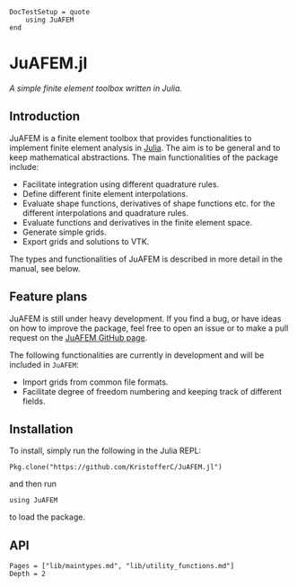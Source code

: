 ```@meta
DocTestSetup = quote
    using JuAFEM
end
```

# JuAFEM.jl

*A simple finite element toolbox written in Julia.*

## Introduction
JuAFEM is a finite element toolbox that provides functionalities to implement finite element analysis in [Julia](https://github.com/JuliaLang/julia). The aim is to be general and to keep mathematical abstractions.
The main functionalities of the package include:

* Facilitate integration using different quadrature rules.
* Define different finite element interpolations.
* Evaluate shape functions, derivatives of shape functions etc. for the different interpolations and quadrature rules.
* Evaluate functions and derivatives in the finite element space.
* Generate simple grids.
* Export grids and solutions to VTK.

The types and functionalities of JuAFEM is described in more detail in the manual, see below.


## Feature plans
JuAFEM is still under heavy development. If you find a bug, or have ideas on how to improve the package, feel free to open an issue or to make a pull request on the [JuAFEM GitHub page](https://github.com/KristofferC/JuAFEM.jl).

The following functionalities are currently in development and will be included in `JuAFEM`:

* Import grids from common file formats.
* Facilitate degree of freedom numbering and keeping track of different fields.

## Installation

To install, simply run the following in the Julia REPL:

    Pkg.clone("https://github.com/KristofferC/JuAFEM.jl")

and then run

    using JuAFEM

to load the package.


## API

```@contents
Pages = ["lib/maintypes.md", "lib/utility_functions.md"]
Depth = 2
```
